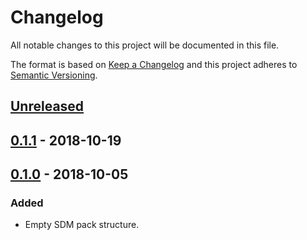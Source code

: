 # Changelog

All notable changes to this project will be documented in this file.

The format is based on [Keep a Changelog](http://keepachangelog.com/)
and this project adheres to [Semantic Versioning](http://semver.org/).

## [Unreleased](https://github.com/atomist/sdm-pack-seed/compare/0.1.1...HEAD)

## [0.1.1](https://github.com/atomist/sdm-pack-seed/compare/0.1.0...0.1.1) - 2018-10-19

## [0.1.0](https://github.com/atomist/sdm-pack-seed/tree/0.1.0) - 2018-10-05

### Added

-   Empty SDM pack structure.
